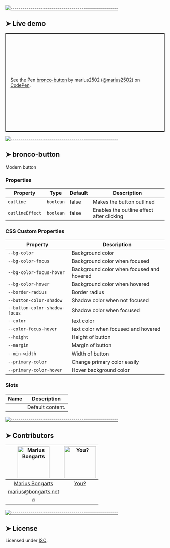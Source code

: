 
[![-----------------------------------------------------](https://raw.githubusercontent.com/andreasbm/readme/master/assets/lines/colored.png)](#live-demo)

## ➤ Live demo

<p class="codepen" data-height="311" data-theme-id="0" data-default-tab="html,result" data-user="marius2502" data-slug-hash="MMzboL" style="height: 311px; box-sizing: border-box; display: flex; align-items: center; justify-content: center; border: 2px solid; margin: 1em 0; padding: 1em;" data-pen-title="bronco-button">
  <span>See the Pen <a target="_blank" href="https://codepen.io/marius2502/pen/MMzboL/">
  bronco-button</a> by marius2502 (<a target="_blank" href="https://codepen.io/marius2502">@marius2502</a>)
  on <a target="_blank" href="https://codepen.io">CodePen</a>.</span>
</p>


[![-----------------------------------------------------](https://raw.githubusercontent.com/andreasbm/readme/master/assets/lines/colored.png)](#bronco-button)

## ➤ bronco-button

Modern button

### Properties

| Property        | Type      | Default | Description                               |
|-----------------|-----------|---------|-------------------------------------------|
| `outline`       | `boolean` | false   | Makes the button outlined                 |
| `outlineEffect` | `boolean` | false   | Enables the outline effect after clicking |

### CSS Custom Properties

| Property                      | Description                               |
|-------------------------------|-------------------------------------------|
| `--bg-color`                  | Background color                          |
| `--bg-color-focus`            | Background color when focused             |
| `--bg-color-focus-hover`      | Background color when focused and hovered |
| `--bg-color-hover`            | Background color when hovered             |
| `--border-radius`             | Border radius                             |
| `--button-color-shadow`       | Shadow color when not focused             |
| `--button-color-shadow-focus` | Shadow color when focused                 |
| `--color`                     | text color                                |
| `--color-focus-hover`         | text color when focused and hovered       |
| `--height`                    | Height of button                          |
| `--margin`                    | Margin of button                          |
| `--min-width`                 | Width of button                           |
| `--primary-color`             | Change primary color easily               |
| `--primary-color-hover`       | Hover background color                    |

### Slots

| Name | Description      |
|------|------------------|
|      | Default content. |



[![-----------------------------------------------------](https://raw.githubusercontent.com/andreasbm/readme/master/assets/lines/colored.png)](#contributors)

## ➤ Contributors
	

| [<img alt="Marius Bongarts" src="https://avatars2.githubusercontent.com/u/38838885?s=460&v=4" width="100">](https://bongarts.net/) | [<img alt="You?" src="https://joeschmoe.io/api/v1/random" width="100">](https://github.com/andreasbm/readme/blob/master/CONTRIBUTING.md) |
|:--------------------------------------------------:|:--------------------------------------------------:|
| [Marius Bongarts](https://bongarts.net/)         | [You?](https://github.com/andreasbm/readme/blob/master/CONTRIBUTING.md) |
| [marius@bongarts.net](mailto:marius@bongarts.net) |                                                  |
| 🔥                                               |                                                  |



[![-----------------------------------------------------](https://raw.githubusercontent.com/andreasbm/readme/master/assets/lines/colored.png)](#license)

## ➤ License
	
Licensed under [ISC](https://opensource.org/licenses/ISC).